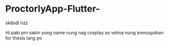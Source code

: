 # ProctorlyApp-Flutter-
skibidi rizz


Hi paki pm sakin yung name nung nag cosplay as velma nung komsayahan for 
thesis lang po
